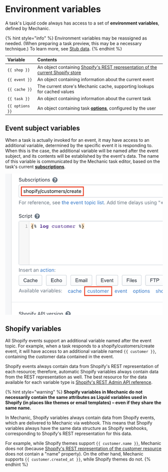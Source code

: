 # Environment variables

A task's Liquid code always has access to a set of **environment variables**, defined by Mechanic.

{% hint style="info" %}
Environment variables may be reassigned as needed. \(When preparing a task preview, this may be a necessary technique.\) To learn more, see [Stub data](../previews/stub-data.md).
{% endhint %}

| Variable | Contents |
| :--- | :--- |
| `{{ shop }}` | An object containing [Shopify's REST representation of the current Shopify store](https://shopify.dev/docs/admin-api/rest/reference/store-properties/shop) |
| `{{ event }}` | An object containing information about the current event |
| `{{ cache }}` | The current store's Mechanic cache, supporting lookups for cached values |
| `{{ task }}` | An object containing information about the current task |
| `{{ options }}` | An object containing task [**options**](../options/), configured by the user |

## Event subject variables

When a task is actually invoked for an event, it may have access to an additional variable, determined by the specific event it is responding to. When this is the case, the additional variable will be named after the event subject, and its contents will be established by the event's data. The name of this variable is communicated by the Mechanic task editor, based on the task's current [**subscriptions**](../subscriptions.md).

![](../../../.gitbook/assets/screen-shot-2021-02-05-at-3.50.27-pm.png)

## Shopify variables

All Shopify events support an additional variable named after the event topic. For example, when a task responds to a shopify/customers/create event, it will have access to an additional variable named `{{ customer }}`, containing the customer data contained in the event.

Shopify events always contain data from Shopify's REST representation of each resource; therefore, automatic Shopify variables always contain data from the REST representation as well. The best resource for the data available for each variable type is [Shopify's REST Admin API reference](https://shopify.dev/docs/admin-api/rest/reference).

{% hint style="warning" %}
**Shopify variables in Mechanic do not necessarily contain the same attributes as Liquid variables used in Shopify \(in places like themes or email templates\) – even if they share the same name.**

In Mechanic, Shopify variables always contain data from Shopify events, which are delivered to Mechanic via webhook. This means that Shopify variables always have the same data structure as Shopify webhooks, corresponding to Shopify's REST representation for this data.

For example, while Shopify themes support `{{ customer.name }}`, Mechanic does not \(because [Shopify's REST representation of the customer resource](https://shopify.dev/docs/admin-api/rest/reference/customers/customer) does not contain a "name" property\). On the other hand, Mechanic supports `{{ customer.created_at }}`, while Shopify themes do not.
{% endhint %}

